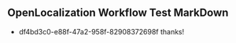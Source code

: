 ## OpenLocalization Workflow Test MarkDown
* df4bd3c0-e88f-47a2-958f-82908372698f thanks!

<!--HONumber=Jul16_HO2-->


